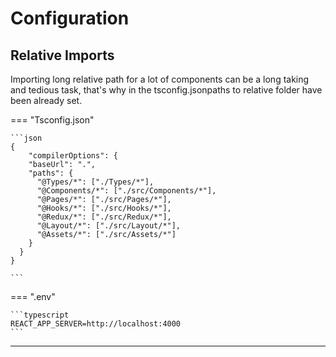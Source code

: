 # Configuration

## Relative Imports

Importing long relative path for a lot of components can be a long taking and tedious task, that's why in the tsconfig.jsonpaths to relative folder have been already set.

=== "Tsconfig.json"

    ```json
    {
        "compilerOptions": {
        "baseUrl": ".",
        "paths": {
          "@Types/*": ["./Types/*"],
          "@Components/*": ["./src/Components/*"],
          "@Pages/*": ["./src/Pages/*"],
          "@Hooks/*": ["./src/Hooks/*"],
          "@Redux/*": ["./src/Redux/*"],
          "@Layout/*": ["./src/Layout/*"],
          "@Assets/*": ["./src/Assets/*"]
        }
      }
    }

    ```

=== ".env"

    ```typescript
    REACT_APP_SERVER=http://localhost:4000
    ```

<hr/>
